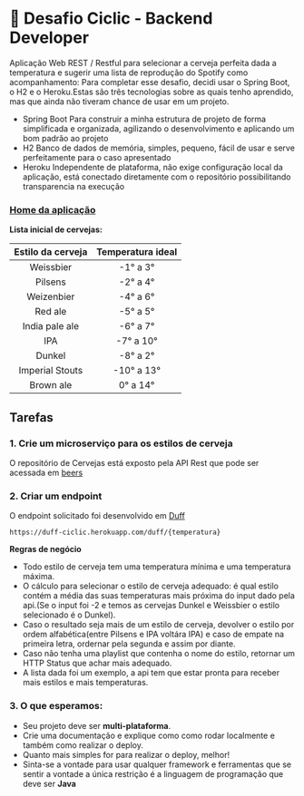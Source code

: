 # :beer: Desafio Ciclic - Backend Developer

Aplicação Web REST / Restful para selecionar a cerveja perfeita dada a temperatura e sugerir uma lista de reprodução do Spotify como acompanhamento:
Para completar esse desafio, decidi usar o Spring Boot, o H2 e o Heroku.Estas são três tecnologias sobre as quais tenho aprendido, mas que ainda não tiveram chance de usar em um projeto. 
- Spring Boot
Para construir a minha estrutura de projeto de forma simplificada e organizada, agilizando o desenvolvimento e aplicando um bom padrão ao projeto
- H2
Banco de dados de memória, simples, pequeno, fácil de usar e serve perfeitamente para o caso apresentado
- Heroku
Independente de plataforma, não exige configuração local da aplicação, está conectado diretamente com o repositório possibilitando transparencia na execução

### [Home da aplicação](https://duff-ciclic.herokuapp.com)

**Lista inicial de cervejas:**

|Estilo da cerveja|Temperatura ideal |
|:---:|:---:|
|Weissbier|-1° a 3°|
|Pilsens |-2° a 4°|
|Weizenbier |-4° a 6°|
|Red ale|-5° a 5°|
|India pale ale|-6° a 7°|
|IPA|-7° a 10°|
|Dunkel|-8° a 2°|
|Imperial Stouts|-10° a 13°|
|Brown ale|0° a 14°|


## Tarefas

### 1. Crie um microserviço para os estilos de cerveja
O repositório de Cervejas está exposto pela API Rest que pode ser acessada em [beers](https://duff-ciclic.herokuapp.com/beers)
### 2. Criar um endpoint
O endpoint solicitado foi desenvolvido em [Duff](https://duff-ciclic.herokuapp.com/duff/)
```
https://duff-ciclic.herokuapp.com/duff/{temperatura}
```

**Regras de negócio** 

* Todo estilo de cerveja tem uma temperatura mínima e uma temperatura máxima.
* O cálculo para selecionar o estilo de cerveja adequado: é qual estilo contém a média das suas temperaturas mais próxima do input dado pela api.(Se o input foi -2 e temos as cervejas Dunkel e Weissbier o estilo selecionado é o Dunkel).
* Caso o resultado seja mais de um estilo de cerveja, devolver o estilo por ordem alfabética(entre Pilsens e IPA voltára IPA) e caso de empate na primeira letra, ordernar pela segunda e assim por diante.
* Caso não tenha uma playlist que contenha o nome do estilo, retornar um HTTP Status que achar mais adequado.
* A lista dada foi um exemplo, a api tem que estar pronta para receber mais estilos e mais temperaturas.

### 3. O que esperamos:

* Seu projeto deve ser **multi-plataforma**.
* Crie uma documentação e explique como como rodar localmente e também como realizar o deploy.
* Quanto mais simples for para realizar o deploy, melhor!
* Sinta-se a vontade para usar qualquer framework e ferramentas que se sentir a vontade a única restrição é a linguagem de programação que deve ser **Java**
